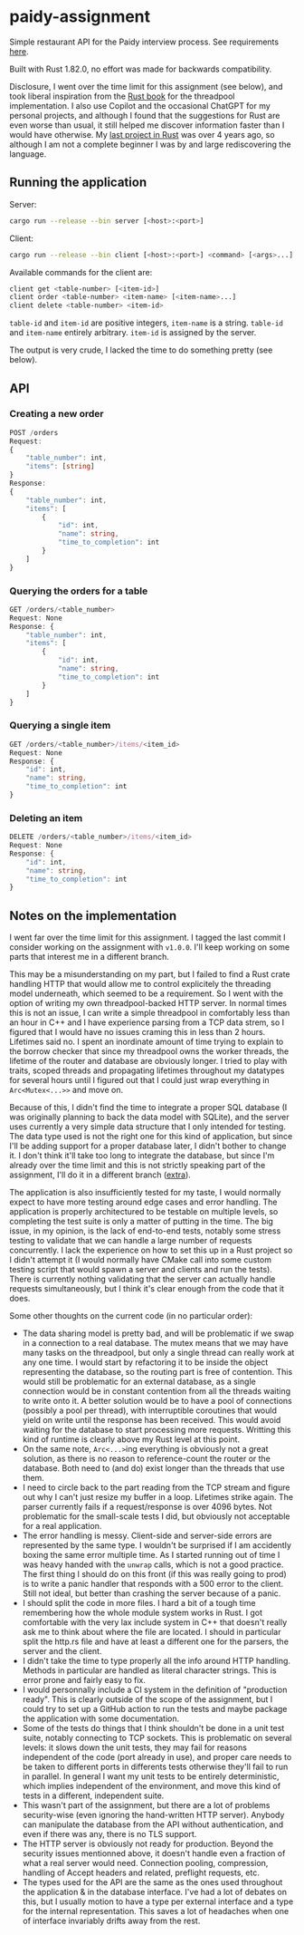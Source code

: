 # paidy-assignment
Simple restaurant API for the Paidy interview process. See requirements [here](https://github.com/paidy/interview/blob/master/SimpleRestaurantApi.md).

Built with Rust 1.82.0, no effort was made for backwards compatibility.

Disclosure, I went over the time limit for this assignment (see below), and took liberal inspiration from the [Rust book](https://doc.rust-lang.org/book/ch20-02-multithreaded.html) for the threadpool implementation. I also use Copilot and the occasional ChatGPT for my personal projects, and although I found that the suggestions for Rust are even worse than usual, it still helped me discover information faster than I would have otherwise. My [last project in Rust](https://github.com/de-passage/conduit-rocket.rust) was over 4 years ago, so although I am not a complete beginner I was by and large rediscovering the language.

## Running the application

Server:
```sh
cargo run --release --bin server [<host>:<port>]
```

Client:
```sh
cargo run --release --bin client [<host>:<port>] <command> [<args>...]
```

Available commands for the client are:
```sh
client get <table-number> [<item-id>]
client order <table-number> <item-name> [<item-name>...]
client delete <table-number> <item-id>
```

`table-id` and `item-id` are positive integers, `item-name` is a string. `table-id` and `item-name` entirely arbitrary. `item-id` is assigned by the server.

The output is very crude, I lacked the time to do something pretty (see below).

## API

### Creating a new order
```typescript
POST /orders
Request:
{
    "table_number": int,
    "items": [string]
}
Response:
{
    "table_number": int,
    "items": [
        {
            "id": int,
            "name": string,
            "time_to_completion": int
        }
    ]
}
```

### Querying the orders for a table
```typescript
GET /orders/<table_number>
Request: None
Response: {
    "table_number": int,
    "items": [
        {
            "id": int,
            "name": string,
            "time_to_completion": int
        }
    ]
}
```

### Querying a single item
```typescript
GET /orders/<table_number>/items/<item_id>
Request: None
Response: {
    "id": int,
    "name": string,
    "time_to_completion": int
}
```

### Deleting an item
```typescript
DELETE /orders/<table_number>/items/<item_id>
Request: None
Response: {
    "id": int,
    "name": string,
    "time_to_completion": int
}
```

## Notes on the implementation

I went far over the time limit for this assignment. I tagged the last commit I consider working on the assignment with `v1.0.0`. I'll keep working on some parts that interest me in a different branch.

This may be a misunderstanding on my part, but I failed to find a Rust crate handling HTTP that would allow me to control explicitely the threading model underneath, which seemed to be a requirement.
So I went with the option of writing my own threadpool-backed HTTP server.
In normal times this is not an issue, I can write a simple threadpool in comfortably less than an hour in C++ and I have experience parsing from a TCP data strem, so I figured that I would have no issues craming this in less than 2 hours. Lifetimes said no. I spent an inordinate amount of time trying to explain to the borrow checker that since my threadpool owns the worker threads, the lifetime of the router and database are obviously longer. I tried to play with traits, scoped threads and propagating lifetimes throughout my datatypes for several hours until I figured out that I could just wrap everything in `Arc<Mutex<...>>` and move on.

Because of this, I didn't find the time to integrate a proper SQL database (I was originally planning to back the data model with SQLite), and the server uses currently a very simple data structure that I only intended for testing. The data type used is not the right one for this kind of application, but since I'll be adding support for a proper database later, I didn't bother to change it. I don't think it'll take too long to integrate the database, but since I'm already over the time limit and this is not strictly speaking part of the assignment, I'll do it in a different branch ([extra](https://github.com/de-passage/paidy-assignment/tree/extra)).

The application is also insufficiently tested for my taste, I would normally expect to have more testing around edge cases and error handling. The application is properly architectured to be testable on multiple levels, so completing the test suite is only a matter of putting in the time. The big issue, in my opinion, is the lack of end-to-end tests, notably some stress testing to validate that we can handle a large number of requests concurrently. I lack the experience on how to set this up in a Rust project so I didn't attempt it (I would normally have CMake call into some custom testing script that would spawn a server and clients and run the tests). There is currently nothing validating that the server can actually handle requests simultaneously, but I think it's clear enough from the code that it does.

Some other thoughts on the current code (in no particular order):
- The data sharing model is pretty bad, and will be problematic if we swap in a connection to a real database. The mutex means that we may have many tasks on the threadpool, but only a single thread can really work at any one time. I would start by refactoring it to be inside the object representing the database, so the routing part is free of contention. This would still be problematic for an external database, as a single connection would be in constant contention from all the threads waiting to write onto it. A better solution would be to have a pool of connections (possibly a pool per thread), with interruptible coroutines that would yield on write until the response has been received. This would avoid waiting for the database to start processing more requests. Writting this kind of runtime is clearly above my Rust level at this point.
- On the same note, `Arc<...>`ing everything is obviously not a great solution, as there is no reason to reference-count the router or the database. Both need to (and do) exist longer than the threads that use them.
- I need to circle back to the part reading from the TCP stream and figure out why I can't just resize my buffer in a loop. Lifetimes strike again. The parser currently fails if a request/response is over 4096 bytes. Not problematic for the small-scale tests I did, but obviously not acceptable for a real application.
- The error handling is messy. Client-side and server-side errors are represented by the same type. I wouldn't be surprised if I am accidently boxing the same error multiple time. As I started running out of time I was heavy handed with the `unwrap` calls, which is not a good practice. The first thing I should do on this front (if this was really going to prod) is to write a panic handler that responds with a 500 error to the client. Still not ideal, but better than crashing the server because of a panic.
- I should split the code in more files. I hard a bit of a tough time remembering how the whole module system works in Rust. I got comfortable with the very lax include system in C++ that doesn't really ask me to think about where the file are located. I should in particular split the http.rs file and have at least a different one for the parsers, the server and the client.
- I didn't take the time to type properly all the info around HTTP handling. Methods in particular are handled as literal character strings. This is error prone and fairly easy to fix.
- I would personnally include a CI system in the definition of "production ready". This is clearly outside of the scope of the assignment, but I could try to set up a GitHub action to run the tests and maybe package the application with some documentation.
- Some of the tests do things that I think shouldn't be done in a unit test suite, notably connecting to TCP sockets. This is problematic on several levels: it slows down the unit tests, they may fail for reasons independent of the code (port already in use), and proper care needs to be taken to different ports in differents tests otherwise they'll fail to run in parallel. In general I want my unit tests to be entirely deterministic, which implies independent of the environment, and move this kind of tests in a different, independent suite.
- This wasn't part of the assignment, but there are a lot of problems security-wise (even ignoring the hand-written HTTP server). Anybody can manipulate the database from the API without authentication, and even if there was any, there is no TLS support.
- The HTTP server is obviously not ready for production. Beyond the security issues mentionned above, it doesn't handle even a fraction of what a real server would need. Connection pooling, compression, handling of Accept headers and related, preflight requests, etc.
- The types used for the API are the same as the ones used throughout the application & in the database interface. I've had a lot of debates on this, but I usually motion to have a type per external interface and a type for the internal representation. This saves a lot of headaches when one of interface invariably drifts away from the rest.
